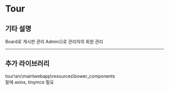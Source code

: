 # Tour

<h2> 기타 설명</h2>
Board로 게시판 관리
Admin으로 관리자의 회원 관리

<hr>

<h2> 추가 라이브러리</h2>
tour\src\main\webapp\resources\bower_components<br>
밑에 axios, tinymce 필요
